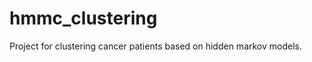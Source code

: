 hmmc_clustering
===============

Project for clustering cancer patients based on hidden markov models.